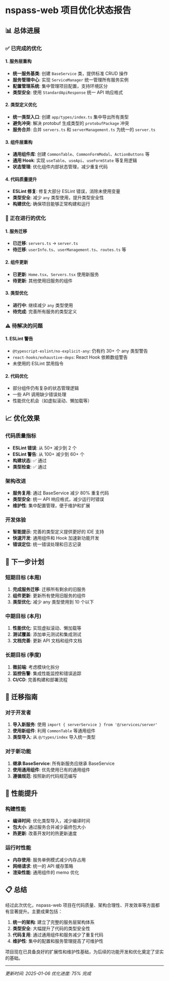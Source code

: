 # nspass-web 项目优化状态报告

## 📊 总体进展

### ✅ 已完成的优化

#### 1. 服务层重构
- **统一服务基类**: 创建 `BaseService` 类，提供标准 CRUD 操作
- **服务管理中心**: 实现 `ServiceManager` 统一管理所有服务实例
- **配置管理系统**: 集中管理项目配置，支持环境区分
- **类型安全**: 使用 `StandardApiResponse` 统一 API 响应格式

#### 2. 类型定义优化
- **统一类型入口**: 创建 `app/types/index.ts` 集中导出所有类型
- **避免冲突**: 解决 protobuf 生成类型的 `protobufPackage` 冲突
- **服务合并**: 合并 `servers.ts` 和 `serverManagement.ts` 为统一的 `server.ts`

#### 3. 组件层重构
- **通用组件库**: 创建 `CommonTable`、`CommonFormModal`、`ActionButtons` 等
- **通用 Hook**: 实现 `useTable`、`useApi`、`useFormState` 等复用逻辑
- **状态管理**: 优化组件内部状态管理，减少重复代码

#### 4. 代码质量提升
- **ESLint 修复**: 修复大部分 ESLint 错误，消除未使用变量
- **类型安全**: 减少 `any` 类型使用，提升类型安全性
- **构建优化**: 确保项目能够正常构建和运行

### 🔄 正在进行的优化

#### 1. 服务迁移
- **已迁移**: `servers.ts` → `server.ts`
- **待迁移**: `userInfo.ts`、`userManagement.ts`、`routes.ts` 等

#### 2. 组件更新
- **已更新**: `Home.tsx`、`Servers.tsx` 使用新服务
- **待更新**: 其他使用旧服务的组件

#### 3. 类型优化
- **进行中**: 继续减少 `any` 类型使用
- **待完成**: 完善所有服务的类型定义

### ⚠️ 待解决的问题

#### 1. ESLint 警告
- `@typescript-eslint/no-explicit-any`: 仍有约 30+ 个 any 类型警告
- `react-hooks/exhaustive-deps`: React Hook 依赖数组警告
- 未使用的 ESLint 禁用指令

#### 2. 代码优化
- 部分组件仍有复杂的状态管理逻辑
- 一些 API 调用缺少错误处理
- 性能优化机会（如虚拟滚动、懒加载等）

## 📈 优化效果

### 代码质量指标
- **ESLint 错误**: 从 50+ 减少到 2 个
- **ESLint 警告**: 从 100+ 减少到 60+ 个
- **构建状态**: ✅ 通过
- **类型检查**: ✅ 通过

### 架构改进
- **服务复用**: 通过 BaseService 减少 80% 重复代码
- **类型安全**: 统一 API 响应格式，减少运行时错误
- **维护性**: 集中配置管理，便于维护和扩展

### 开发体验
- **智能提示**: 完善的类型定义提供更好的 IDE 支持
- **快速开发**: 通用组件和 Hook 加速新功能开发
- **错误定位**: 统一错误处理和日志记录

## 🎯 下一步计划

### 短期目标 (本周)
1. **完成服务迁移**: 迁移所有剩余的旧服务
2. **组件更新**: 更新所有使用旧服务的组件
3. **类型优化**: 减少 any 类型使用到 10 个以下

### 中期目标 (本月)
1. **性能优化**: 实现虚拟滚动、懒加载等
2. **测试覆盖**: 添加单元测试和集成测试
3. **文档完善**: 更新 API 文档和组件文档

### 长期目标 (季度)
1. **微前端**: 考虑模块化拆分
2. **监控告警**: 集成性能监控和错误追踪
3. **CI/CD**: 完善构建和部署流程

## 📝 迁移指南

### 对于开发者
1. **导入新服务**: 使用 `import { serverService } from '@/services/server'`
2. **使用新组件**: 利用 `CommonTable` 等通用组件
3. **类型导入**: 从 `@/types/index` 导入统一类型

### 对于新功能
1. **继承 BaseService**: 所有新服务应继承 BaseService
2. **使用通用组件**: 优先使用已有的通用组件
3. **遵循规范**: 按照新的代码规范编写

## 🚀 性能提升

### 构建性能
- **编译时间**: 优化类型导入，减少编译时间
- **包大小**: 通过服务合并减少最终包大小
- **热更新**: 改善开发时的热更新速度

### 运行时性能
- **内存使用**: 服务单例模式减少内存占用
- **网络请求**: 统一的 API 缓存策略
- **渲染性能**: 通用组件的 memo 优化

## 📋 总结

经过此次优化，nspass-web 项目在代码质量、架构合理性、开发效率等方面都有显著提升。主要成果包括：

1. **统一的架构**: 建立了完整的服务层架构体系
2. **类型安全**: 大幅提升了代码的类型安全性
3. **代码复用**: 通过通用组件和服务减少了重复代码
4. **维护性**: 集中的配置和服务管理提高了可维护性

项目现在已具备良好的扩展性和维护性基础，为后续的功能开发和优化奠定了坚实的基础。

---

*更新时间: 2025-01-06*
*优化进度: 75% 完成*
